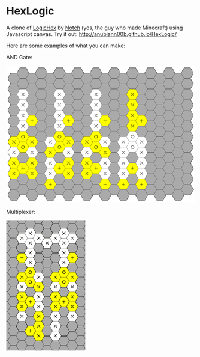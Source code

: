 HexLogic
========

A clone of [LogicHex](https://mojang.com/notch/logichex/) by [Notch](https://mojang.com/notch/) (yes, the guy who made Minecraft) using Javascript canvas. Try it out: http://anubiann00b.github.io/HexLogic/

Here are some examples of what you can make:

AND Gate:

![Example of an AND gate.](img/and.png)

Multiplexer:

![Example of a Multiplexer.](img/multiplexer.png)